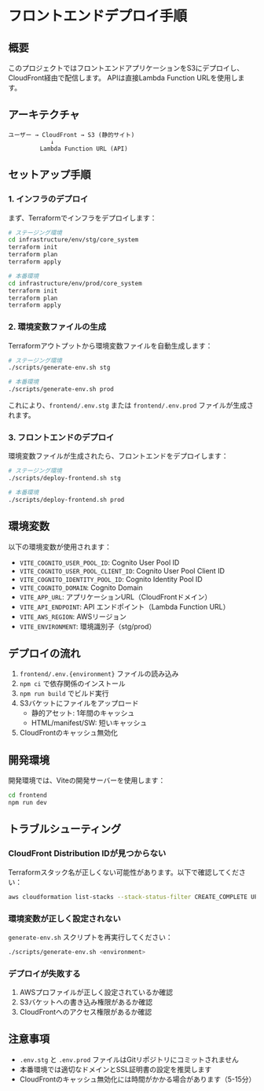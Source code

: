 # フロントエンドデプロイ手順

## 概要

このプロジェクトではフロントエンドアプリケーションをS3にデプロイし、CloudFront経由で配信します。
APIは直接Lambda Function URLを使用します。

## アーキテクチャ

```
ユーザー → CloudFront → S3 (静的サイト)
            ↓
         Lambda Function URL (API)
```

## セットアップ手順

### 1. インフラのデプロイ

まず、Terraformでインフラをデプロイします：

```bash
# ステージング環境
cd infrastructure/env/stg/core_system
terraform init
terraform plan
terraform apply

# 本番環境
cd infrastructure/env/prod/core_system
terraform init
terraform plan
terraform apply
```

### 2. 環境変数ファイルの生成

Terraformアウトプットから環境変数ファイルを自動生成します：

```bash
# ステージング環境
./scripts/generate-env.sh stg

# 本番環境
./scripts/generate-env.sh prod
```

これにより、`frontend/.env.stg` または `frontend/.env.prod` ファイルが生成されます。

### 3. フロントエンドのデプロイ

環境変数ファイルが生成されたら、フロントエンドをデプロイします：

```bash
# ステージング環境
./scripts/deploy-frontend.sh stg

# 本番環境
./scripts/deploy-frontend.sh prod
```

## 環境変数

以下の環境変数が使用されます：

- `VITE_COGNITO_USER_POOL_ID`: Cognito User Pool ID
- `VITE_COGNITO_USER_POOL_CLIENT_ID`: Cognito User Pool Client ID
- `VITE_COGNITO_IDENTITY_POOL_ID`: Cognito Identity Pool ID
- `VITE_COGNITO_DOMAIN`: Cognito Domain
- `VITE_APP_URL`: アプリケーションURL（CloudFrontドメイン）
- `VITE_API_ENDPOINT`: API エンドポイント（Lambda Function URL）
- `VITE_AWS_REGION`: AWSリージョン
- `VITE_ENVIRONMENT`: 環境識別子（stg/prod）

## デプロイの流れ

1. `frontend/.env.{environment}` ファイルの読み込み
2. `npm ci` で依存関係のインストール
3. `npm run build` でビルド実行
4. S3バケットにファイルをアップロード
   - 静的アセット: 1年間のキャッシュ
   - HTML/manifest/SW: 短いキャッシュ
5. CloudFrontのキャッシュ無効化

## 開発環境

開発環境では、Viteの開発サーバーを使用します：

```bash
cd frontend
npm run dev
```

## トラブルシューティング

### CloudFront Distribution IDが見つからない

Terraformスタック名が正しくない可能性があります。以下で確認してください：

```bash
aws cloudformation list-stacks --stack-status-filter CREATE_COMPLETE UPDATE_COMPLETE
```

### 環境変数が正しく設定されない

`generate-env.sh` スクリプトを再実行してください：

```bash
./scripts/generate-env.sh <environment>
```

### デプロイが失敗する

1. AWSプロファイルが正しく設定されているか確認
2. S3バケットへの書き込み権限があるか確認
3. CloudFrontへのアクセス権限があるか確認

## 注意事項

- `.env.stg` と `.env.prod` ファイルはGitリポジトリにコミットされません
- 本番環境では適切なドメインとSSL証明書の設定を推奨します
- CloudFrontのキャッシュ無効化には時間がかかる場合があります（5-15分）
